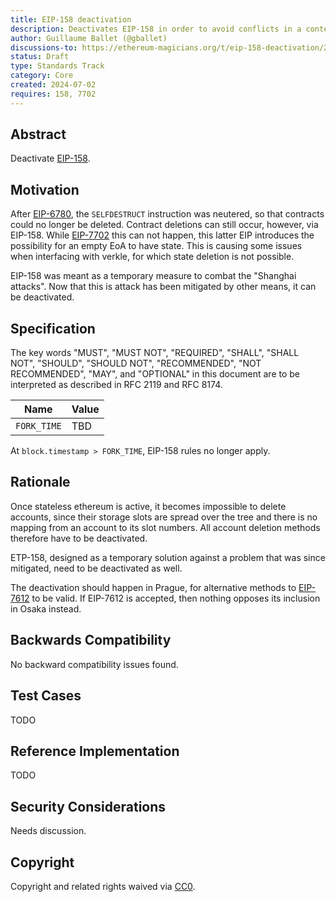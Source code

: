 ```yaml
---
title: EIP-158 deactivation
description: Deactivates EIP-158 in order to avoid conflicts in a context in which statelessness and EIP-7702 are active
author: Guillaume Ballet (@gballet)
discussions-to: https://ethereum-magicians.org/t/eip-158-deactivation/20445
status: Draft
type: Standards Track
category: Core
created: 2024-07-02
requires: 158, 7702
---
```


## Abstract

Deactivate [EIP-158](./eip-158,md).

## Motivation

After [EIP-6780](./eip-6780.md), the `SELFDESTRUCT` instruction was neutered, so that contracts could no longer be deleted. Contract deletions can still occur, however, via EIP-158. While [EIP-7702](./eip-7702.md) this can not happen, this latter EIP introduces the possibility for an empty EoA to have state. This is causing some issues when interfacing with verkle, for which state deletion is not possible.

EIP-158 was meant as a temporary measure to combat the "Shanghai attacks". Now that this is attack has been mitigated by other means, it can be deactivated.

## Specification

The key words "MUST", "MUST NOT", "REQUIRED", "SHALL", "SHALL NOT", "SHOULD", "SHOULD NOT", "RECOMMENDED", "NOT RECOMMENDED", "MAY", and "OPTIONAL" in this document are to be interpreted as described in RFC 2119 and RFC 8174.

|Name|Value|
|----|-----|
|`FORK_TIME`|TBD|

At `block.timestamp > FORK_TIME`, EIP-158 rules no longer apply.

## Rationale

Once stateless ethereum is active, it becomes impossible to delete accounts, since their storage slots are spread over the tree and there is no mapping from an account to its slot numbers. All account deletion methods therefore have to be deactivated.

ETP-158, designed as a temporary solution against a problem that was since mitigated, need to be deactivated as well.

The deactivation should happen in Prague, for alternative methods to [EIP-7612](./eip-7612.md) to be valid. If EIP-7612 is accepted, then nothing opposes its inclusion in Osaka instead.

## Backwards Compatibility

No backward compatibility issues found.

## Test Cases

TODO

## Reference Implementation

TODO

## Security Considerations

Needs discussion.

## Copyright

Copyright and related rights waived via [CC0](../LICENSE.md).
